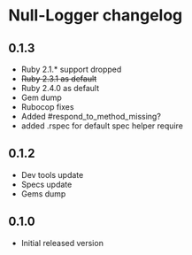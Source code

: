 # Null-Logger changelog

## 0.1.3
- Ruby 2.1.* support dropped
- ~~Ruby 2.3.1 as default~~
- Ruby 2.4.0 as default
- Gem dump
- Rubocop fixes
- Added #respond_to_method_missing?
- added .rspec for default spec helper require

## 0.1.2
- Dev tools update
- Specs update
- Gems dump

## 0.1.0
- Initial released version
